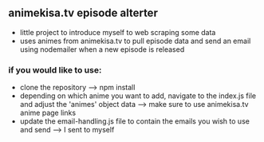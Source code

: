## animekisa.tv episode alterter

- little project to introduce myself to web scraping some data
- uses animes from animekisa.tv to pull episode data and send an email using nodemailer when a new episode is released

### if you would like to use:

- clone the repository --> npm install
- depending on which anime you want to add, navigate to the index.js file and adjust the 'animes' object data --> make sure to use animekisa.tv anime page links
- update the email-handling.js file to contain the emails you wish to use and send --> I sent to myself
